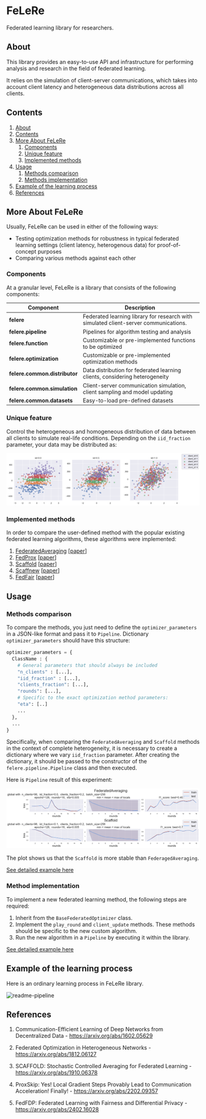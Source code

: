 # FeLeRe

Federated learning library for researchers.

## About

This library provides an easy-to-use  API and infrastructure for performing analysis and research in the field of federated learning. 

It relies on the simulation of client-server communications, which takes into account client latency and heterogeneous data distributions across all clients.

## Contents

1. [About](#about)
2. [Contents](#contents)
3. [More About FeLeRe](#more-about-felere)
    1. [Components](#components)
    2. [Unique feature](#unique-feature)
    3. [Implemented methods](#implemented-methods)
4. [Usage](#usage)
    1. [Methods comparison](#methods-comparison)
    2. [Methods implementation](#method-implementation)
5. [Example of the learning process](#example-of-the-learning-process)
6. [References](#references)

## More About FeLeRe

Usually, FeLeRe can be used in either of the following ways:

* Testing optimization methods for robustness in typical federated learning settings (client latency, heterogenous data) for proof-of-concept purposes
* Comparing various methods against each other

### Components

At a granular level, FeLeRe is a library that consists of the following components:

| Component | Description |
| ---- | --- |
| **felere** | Federated learning library for research with simulated client-server communications. |
| **felere.pipeline** | Pipelines for algorithm testing and analysis |
|**felere.function**| Customizable or pre-implemented functions to be optimized |
|**felere.optimization**| Customizable or pre-implemented optimization methods |
| **felere.common.distributor** | Data distribution for federated learning clients, considering heterogeneity |
| **felere.common.simulation** | Client-server communication simulation, client sampling and model updating|
| **felere.common.datasets** | Easy-to-load pre-defined datasets |

### Unique feature

Control the heterogeneous and homogeneous distribution of data between all clients to simulate real-life conditions.
Depending on the `iid_fraction` parameter, your data may be distributed as:

![distr-example](./res/readme/distr_example.png)

### Implemented methods

In order to compare the user-defined method with the popular existing federated learning algorithms, these algorithms were implemented: 

1. [FederatedAveraging](./felere/optimization/federative/fedavg.py) [[paper](https://arxiv.org/abs/1602.05629)]
2. [FedProx](./felere/optimization/federative/fedprox.py) [[paper](https://arxiv.org/abs/1812.06127)]
3. [Scaffold](./felere/optimization/federative/scaffold.py) [[paper](https://arxiv.org/abs/1910.06378)]
4. [Scaffnew](./felere/optimization/federative/scaffnew.py) [[paper](https://arxiv.org/abs/2202.09357)]
5. [FedFair](./felere/optimization/federative/fedfair.py) [[paper](https://arxiv.org/abs/2402.16028)]

## Usage

### Methods comparison

To compare the methods, you just need to define the `optimizer_parameters` in a JSON-like format and pass it to `Pipeline`.
Dictionary `optimizer_parameters` should have this structure:

```python
optimizer_parameters = {
  ClassName : {
    # General parameters that should always be included
    "n_clients" : [...],
    "iid_fraction" : [...],
    "clients_fraction": [...],
    "rounds": [...],
    # Specific to the exact optimization method parameters:
    "eta": [..]
    ...
  },
  ...
}
```

Specifically, when comparing the `FederatedAveraging` and `Scaffold` methods in the context of complete heterogeneity, it is necessary to create a dictionary where we vary `iid_fraction` parameter. After creating the dictionary, it should be passed to the constructor of the `felere.pipeline.Pipeline` class and then executed.

Here is `Pipeline` result of this experiment:

![comparision](./res/readme/comparision.png)

The plot shows us that the `Scaffold` is more stable than `FederagedAveraging`.

[See detailed example here](./examples/comparision.ipynb)

### Method implementation

To implement a new federated learning method, the following steps are required:

1. Inherit from the `BaseFederatedOptimizer` class.
2. Implement the `play_round` and `client_update` methods. These methods should be specific to the new custom algorithm.
3. Run the new algorithm in a `Pipeline` by executing it within the library.

[See detailed example here](./examples/custom.ipynb)

## Example of the learning process

Here is an ordinary learning process in FeLeRe library.

![readme-pipeline](./res/readme/readme-pipeline.gif)

## References

1. Communication-Efficient Learning of Deep Networks from Decentralized Data - https://arxiv.org/abs/1602.05629

2. Federated Optimization in Heterogeneous Networks - https://arxiv.org/abs/1812.06127

3. SCAFFOLD: Stochastic Controlled Averaging for Federated Learning - https://arxiv.org/abs/1910.06378

4. ProxSkip: Yes! Local Gradient Steps Provably Lead to Communication Acceleration! Finally! - https://arxiv.org/abs/2202.09357

5. FedFDP: Federated Learning with Fairness and Differential Privacy - https://arxiv.org/abs/2402.16028
